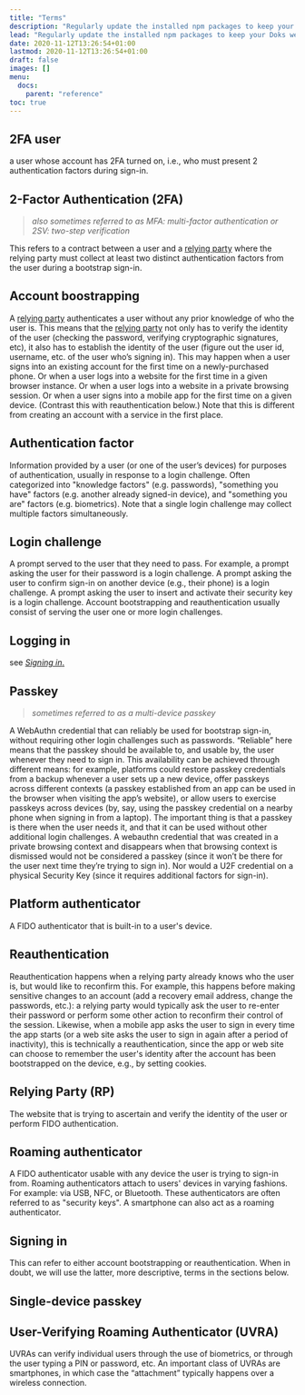 ```yaml
---
title: "Terms"
description: "Regularly update the installed npm packages to keep your Doks website stable, usable, and secure."
lead: "Regularly update the installed npm packages to keep your Doks website stable, usable, and secure."
date: 2020-11-12T13:26:54+01:00
lastmod: 2020-11-12T13:26:54+01:00
draft: false
images: []
menu:
  docs:
    parent: "reference"
toc: true
---
```


## 2FA user

a user whose account has 2FA turned on, i.e., who must present 2 authentication factors during sign-in.

## 2-Factor Authentication (2FA)

> _also sometimes referred to as MFA: multi-factor authentication or 2SV: two-step verification_

This refers to a contract between a user and a [relying party](#relying-party-rp) where the relying party must collect at least two distinct authentication factors from the user during a bootstrap sign-in.

## Account boostrapping

A [relying party](#relying-party-rp) authenticates a user without any prior knowledge of who the user is. This means that the [relying party](#relying-party-rp) not only has to verify the identity of the user (checking the password, verifying cryptographic signatures, etc), it also has to establish the identity of the user (figure out the user id, username, etc. of the user who’s signing in). This may happen when a user signs into an existing account for the first time on a newly-purchased phone. Or when a user logs into a website for the first time in a given browser instance. Or when a user logs into a website in a private browsing session. Or when a user signs into a mobile app for the first time on a given device. (Contrast this with reauthentication below.) Note that this is different from creating an account with a service in the first place.

## Authentication factor

Information provided by a user (or one of the user’s devices) for purposes of authentication, usually in response to a login challenge. Often categorized into "knowledge factors" (e.g. passwords), "something you have" factors (e.g. another already signed-in device), and "something you are" factors (e.g. biometrics). Note that a single login challenge may collect multiple factors simultaneously.

## Login challenge

A prompt served to the user that they need to pass. For example, a prompt asking the user for their password is a login challenge. A prompt asking the user to confirm sign-in on another device (e.g., their phone) is a login challenge. A prompt asking the user to insert and activate their security key is a login challenge. Account bootstrapping and reauthentication usually consist of serving the user one or more login challenges.

## Logging in

see [_Signing in_.](#signing-in)

## Passkey

> _sometimes referred to as a multi-device passkey_

A WebAuthn credential that can reliably be used for bootstrap sign-in, without requiring other login challenges such as passwords. “Reliable” here means that the passkey should be available to, and usable by, the user whenever they need to sign in. This availability can be achieved through different means: for example, platforms could restore passkey credentials from a backup whenever a user sets up a new device, offer passkeys across different contexts (a passkey established from an app can be used in the browser when visiting the app’s website), or allow users to exercise passkeys across devices (by, say, using the passkey credential on a nearby phone when signing in from a laptop). The important thing is that a passkey is there when the user needs it, and that it can be used without other additional login challenges. A webauthn credential that was created in a private browsing context and disappears when that browsing context is dismissed would not be considered a passkey (since it won’t be there for the user next time they’re trying to sign in). Nor would a U2F credential on a physical Security Key (since it requires additional factors for sign-in).

## Platform authenticator

A FIDO authenticator that is built-in to a user's device.

## Reauthentication

Reauthentication happens when a relying party already knows who the user is, but would like to reconfirm this. For example, this happens before making sensitive changes to an account (add a recovery email address, change the passwords, etc.): a relying party would typically ask the user to re-enter their password or perform some other action to reconfirm their control of the session. Likewise, when a mobile app asks the user to sign in every time the app starts (or a web site asks the user to sign in again after a period of inactivity), this is technically a reauthentication, since the app or web site can choose to remember the user's identity after the account has been bootstrapped on the device, e.g., by setting cookies.

## Relying Party (RP)

The website that is trying to ascertain and verify the identity of the user or perform FIDO authentication.

## Roaming authenticator

A FIDO authenticator usable with any device the user is trying to sign-in from. Roaming authenticators attach to users' devices in varying fashions. For example: via USB, NFC, or Bluetooth. These authenticators are often referred to as "security keys". A smartphone can also act as a roaming authenticator.

## Signing in

This can refer to either account bootstrapping or reauthentication. When in doubt, we will use the latter, more descriptive, terms in the sections below.

## Single-device passkey

## User-Verifying Roaming Authenticator (UVRA)

UVRAs can verify individual users through the use of biometrics, or through the user typing a PIN or password, etc. An important class of UVRAs are smartphones, in which case the “attachment” typically happens over a wireless connection.
